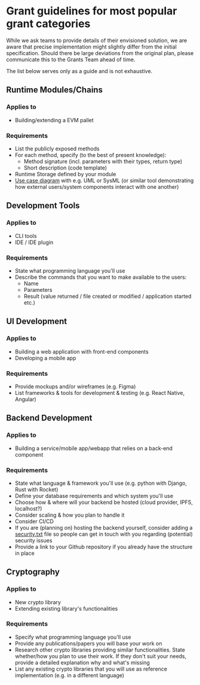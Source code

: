 # Grant guidelines for most popular grant categories

While we ask teams to provide details of their envisioned solution, we are aware that precise implementation might slightly differ from the initial specification. Should there be large deviations from the original plan, please communicate this to the Grants Team ahead of time.

The list below serves only as a guide and is not exhaustive.

## Runtime Modules/Chains

### Applies to

- Building/extending a EVM pallet

### Requirements

- List the publicly exposed methods
- For each method, specify (to the best of present knowledge):
  - Method signature (incl. parameters with their types, return type)
  - Short description (code template)
- Runtime Storage defined by your module
- [Use case diagram](https://www.wikiwand.com/en/Use_case_diagram) with e.g. UML or SysML (or similar tool demonstrating how external users/system components interact with one another)


## Development Tools

### Applies to

- CLI tools
- IDE / IDE plugin

### Requirements

- State what programming language you'll use
- Describe the commands that you want to make available to the users:
  - Name
  - Parameters
  - Result (value returned / file created or modified / application started etc.)


## UI Development

### Applies to

- Building a web application with front-end components
- Developing a mobile app

### Requirements

- Provide mockups and/or wireframes (e.g. Figma)
- List frameworks & tools for development & testing (e.g. React Native, Angular)

## Backend Development

### Applies to

- Building a service/mobile app/webapp that relies on a back-end component

### Requirements

- State what language & framework you'll use (e.g. python with Django, Rust with Rocket)
- Define  your database requirements and which system you'll use
- Choose how & where will your backend be hosted (cloud provider, IPFS, localhost?)
- Consider scaling & how you plan to handle it
- Consider CI/CD
- If you are (planning on) hosting the backend yourself, consider adding a [security.txt](https://securitytxt.org/) file so people can get in touch with you regarding (potential) security issues
- Provide a link to your Github repository if you already have the structure in place


## Cryptography

### Applies to

- New crypto library
- Extending existing library's functionalities

### Requirements

- Specify what programming language you'll use
- Provide any publications/papers you will base your work on
- Research other crypto libraries providing similar functionalities. State whether/how you plan to use their work. If they don't suit your needs, provide a detailed explanation why and what's missing
- List any existing crypto libraries that you will use as reference implementation (e.g. in a different language)
